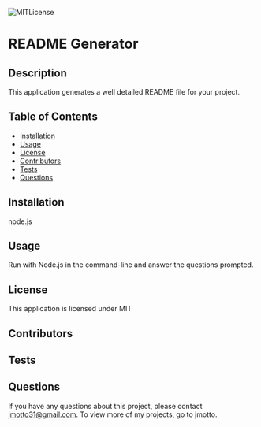 
![MITLicense](https://img.shields.io/static/v1?label=MIT&message=license&color=success)

 # README Generator

  ## Description
  This application generates a well detailed README file for your project. 

  ## Table of Contents
  * [Installation](#installation)
  * [Usage](#usage)
  * [License](#license)
  * [Contributors](#contributors)
  * [Tests](#tests)
  * [Questions](#questions)

  ## Installation
  node.js

  ## Usage
  Run with Node.js in the command-line and answer the questions prompted.

  ## License
  This application is licensed under MIT

  ## Contributors
  

  ## Tests 
  

  ## Questions
  If you have any questions about this project, please contact jmotto31@gmail.com. To view more of my projects, go to jmotto.


